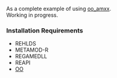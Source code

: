 As a complete example of using [oo_amxx](https://github.com/hollacs/oo_amxx/tree/no-std). \
Working in progress.

### Installation Requirements
- REHLDS
- METAMOD-R
- REGAMEDLL
- REAPI
- [OO](https://github.com/hollacs/oo_amxx/tree/no-std)

